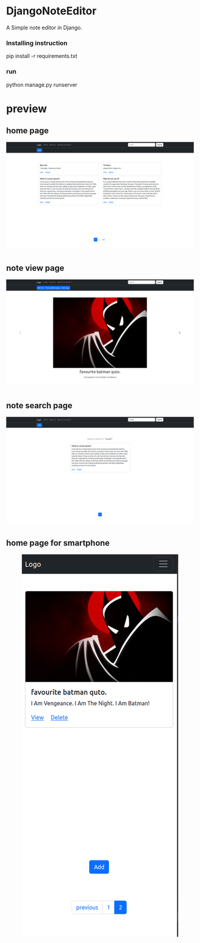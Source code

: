 # DjangoNoteEditor

A Simple note editor in Django.

### Installing instruction

pip install -r requirements.txt

### run

python manage.py runserver

# preview

## home page

![](./preview_images/img1.png)

#

## note view page

![](./preview_images/img4.png)

#

## note search page

![](./preview_images/img5.png)

#

## home page for smartphone

<p align="center">
  <img src="./preview_images/img2.png" alt="Sublime's custom image"/>
</p>
